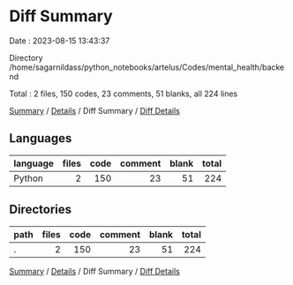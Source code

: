 # Diff Summary

Date : 2023-08-15 13:43:37

Directory /home/sagarnildass/python_notebooks/artelus/Codes/mental_health/backend

Total : 2 files,  150 codes, 23 comments, 51 blanks, all 224 lines

[Summary](results.md) / [Details](details.md) / Diff Summary / [Diff Details](diff-details.md)

## Languages
| language | files | code | comment | blank | total |
| :--- | ---: | ---: | ---: | ---: | ---: |
| Python | 2 | 150 | 23 | 51 | 224 |

## Directories
| path | files | code | comment | blank | total |
| :--- | ---: | ---: | ---: | ---: | ---: |
| . | 2 | 150 | 23 | 51 | 224 |

[Summary](results.md) / [Details](details.md) / Diff Summary / [Diff Details](diff-details.md)